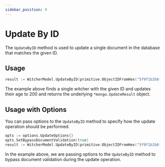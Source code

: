```yaml
---
sidebar_position: 9
---
```


# Update By ID

The `UpdateByID` method is used to update a single document in the database that matches the given ID.

## Usage

```go
result := WitcherModel.UpdateByID(primitive.ObjectIDFromHex("5f9f1b2b6f6b1b6d7f9b1b6d"), primitive.M{"age": 200}).Exec().(*mongo.UpdateResult)
```

The example above finds a single witcher with the given ID and updates their age to 200 and returns the underlying `*mongo.UpdateResult` object.

## Usage with Options

You can pass options to the `UpdateByID` method to specify how the update operation should be performed.

```go
opts := options.UpdateOptions{}
opts.SetBypassDocumentValidation(true)
result := WitcherModel.UpdateByID(primitive.ObjectIDFromHex("5f9f1b2b6f6b1b6d7f9b1b6d"), primitive.M{"age": 200}, &opts).Exec().(*mongo.UpdateResult)
```

In the example above, we are passing options to the `UpdateByID` method to bypass document validation during the update operation.
